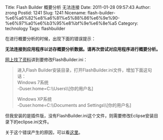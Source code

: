 Title: Flash Builder 概要分析 无法连接
Date: 2011-01-28 09:57:43
Author: zrong
Postid: 1241
Slug: 1241
Nicename: flash-builder-%e6%a6%82%e8%a6%81%e5%88%86%e6%9e%90-%e6%97%a0%e6%b3%95%e8%bf%9e%e6%8e%a5
Category: technology
Tags: flashbuilder

在进行概要分析的时候，出现下面的错误提示：

**无法连接到应用程序以访存概要分析数据。请再次尝试对应用程序进行概要分析。**

[网上找了资料](http://www.cnblogs.com/beiming/archive/2010/12/11/1903041.html)讲到要修改FlashBuilder.ini：

> 进入Flash Builder安装目录，打开FlashBuilder.ini文件，增加下面这句话：  
>  Windows 7系统  
>  -Duser.home=C:\\\\Users\\\\[你的用户名]
>
> Windows XP系统  
>  -Duser.home=C:\\\\Documents and Settings\\\\[你的用户名]

但我安装的是插件版，没有FlashBuilder.ini这个文件，则需要修改Eclipse安装目录下的eclipse.ini文件。

关于这个错误产生的原因，可以看[这里](http://hi.baidu.com/rendong/blog/item/5198ba0efebbc6e837d1226a.html)。

